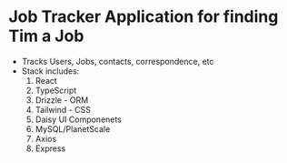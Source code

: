 # Job Tracker Application for finding Tim a Job
 - Tracks Users, Jobs, contacts, correspondence, etc
 - Stack includes:
   1) React
   2) TypeScript
   3) Drizzle - ORM
   4) Tailwind - CSS
   5) Daisy UI Componenets
   6) MySQL/PlanetScale
   7) Axios
   8) Express

